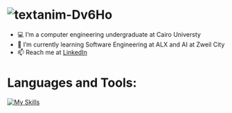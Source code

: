 # ![textanim-Dv6Ho](https://github.com/mariofouad/mariofouad/assets/119708778/bfd66ab6-965e-4d66-afd0-40728f649c90)
- 💻 I’m a computer engineering undergraduate at Cairo Universty
- 🌱 I’m currently learning Software Engineering at ALX and AI at Zweil City
- 📫 Reach me at [LinkedIn](https://www.linkedin.com/in/mario-fouad/)
# Languages and Tools:
[![My Skills](https://skillicons.dev/icons?i=cpp,py,matlab,arduino,linux,git,github,ps,visualstudio,vscode,stackoverflow)](https://skillicons.dev)
